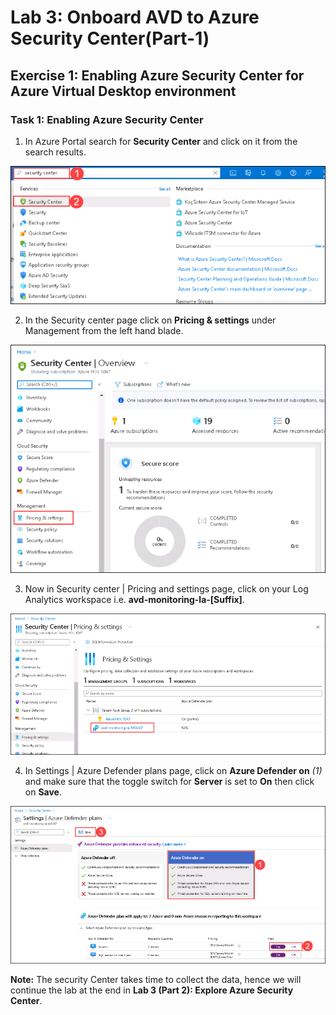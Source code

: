 # Lab 3: Onboard AVD to Azure Security Center(Part-1)

## Exercise 1: Enabling Azure Security Center for Azure Virtual Desktop environment

### Task 1: Enabling Azure Security Center

1. In Azure Portal search for **Security Center** and click on it from the search results.

  ![ws name.](media/avdv239.png)
  
2. In the Security center page click on **Pricing & settings** under Management from the left hand blade.

  ![ws name.](media/avdv240.png)

3. Now in Security center | Pricing and settings page, click on your Log Analytics workspace i.e. **avd-monitoring-la-[Suffix]**.

  ![ws name.](media/avdv241.png)
  
4. In Settings | Azure Defender plans page, click on **Azure Defender on** *(1)* and make sure that the toggle switch for **Server** is set to **On** then click on **Save**.

  ![ws name.](media/avdv242.png)
  
  
**Note:** The security Center takes time to collect the data, hence we will continue the lab at the end in **Lab 3 (Part 2): Explore Azure Security Center**.

